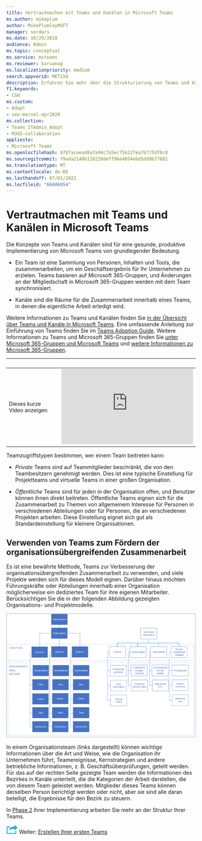```yaml
---
title: Vertrautmachen mit Teams und Kanälen in Microsoft Teams
ms.author: mikeplum
author: MikePlumleyMSFT
manager: serdars
ms.date: 10/29/2018
audience: Admin
ms.topic: conceptual
ms.service: msteams
ms.reviewer: karuanag
ms.localizationpriority: medium
search.appverid: MET150
description: Erfahren Sie mehr über die Strukturierung von Teams und Kanälen in Microsoft Teams und wie Sie Teams verwenden, um die organisationsübergreifende Zusammenarbeit zu fördern.
f1.keywords:
- CSH
ms.custom:
- Adopt
- seo-marvel-apr2020
ms.collection:
- Teams_ITAdmin_Adopt
- M365-collaboration
appliesto:
- Microsoft Teams
ms.openlocfilehash: b78faceead8a7a94c7a5ec75622fea7b775df0c8
ms.sourcegitcommit: 79ada2140b110239deff96e4854ebd5dd9b77881
ms.translationtype: MT
ms.contentlocale: de-DE
ms.lasthandoff: 07/01/2022
ms.locfileid: "66606054"
---
```

# <a name="understand-teams-and-channels-in-microsoft-teams"></a>Vertrautmachen mit Teams und Kanälen in Microsoft Teams

Die Konzepte von Teams und Kanälen sind für eine gesunde, produktive Implementierung von Microsoft Teams von grundlegender Bedeutung. 

- Ein Team ist eine Sammlung von Personen, Inhalten und Tools, die zusammenarbeiten, um ein Geschäftsergebnis für Ihr Unternehmen zu erzielen. Teams basieren auf Microsoft 365-Gruppen, und Änderungen an der Mitgliedschaft in Microsoft 365-Gruppen werden mit dem Team synchronisiert.

- Kanäle sind die Räume für die Zusammenarbeit innerhalb eines Teams, in denen die eigentliche Arbeit erledigt wird. 

Weitere Informationen zu Teams und Kanälen finden Sie [in der Übersicht über Teams und Kanäle in Microsoft Teams](teams-channels-overview.md). Eine umfassende Anleitung zur Einführung von Teams finden Sie im [Teams Adoption Guide](https://aka.ms/teamstoolkit). Weitere Informationen zu Teams und Microsoft 365-Gruppen finden Sie [unter Microsoft 365-Gruppen und Microsoft Teams](office-365-groups.md) und [weitere Informationen zu Microsoft 365-Gruppen](https://support.office.com/article/Learn-about-Office-365-groups-b565caa1-5c40-40ef-9915-60fdb2d97fa2).


| &nbsp; |&nbsp;  |
|---------|---------|
| Dieses kurze Video anzeigen   | <iframe width="350" height="200" src="https://www.youtube.com/embed/WkAVgNKn0hs" frameborder="0" allowfullscreen></iframe>   |



Teamzugriffstypen bestimmen, wer einem Team beitreten kann:

- *Private* Teams sind auf Teammitglieder beschränkt, die von den Teambesitzern genehmigt werden. Dies ist eine typische Einstellung für Projektteams und virtuelle Teams in einer großen Organisation.

- *Öffentliche* Teams sind für jeden in der Organisation offen, und Benutzer können ihnen direkt beitreten. Öffentliche Teams eignen sich für die Zusammenarbeit zu Themen von allgemeinem Interesse für Personen in verschiedenen Abteilungen oder für Personen, die an verschiedenen Projekten arbeiten. Diese Einstellung eignet sich gut als Standardeinstellung für kleinere Organisationen.

## <a name="use-teams-to-drive-cross-organization-collaboration"></a>Verwenden von Teams zum Fördern der organisationsübergreifenden Zusammenarbeit

Es ist eine bewährte Methode, Teams zur Verbesserung der organisationsübergreifenden Zusammenarbeit zu verwenden, und viele Projekte werden sich für dieses Modell eignen. Darüber hinaus möchten Führungskräfte oder Abteilungen innerhalb einer Organisation möglicherweise ein dediziertes Team für ihre eigenen Mitarbeiter. Berücksichtigen Sie die in der folgenden Abbildung gezeigten Organisations- und Projektmodelle.

![Organisations- und Projektmodelle.](media/teams-adoption-organization-project.png)

In einem Organisationsteam (links dargestellt) können wichtige Informationen über die Art und Weise, wie die Organisation ihr Unternehmen führt, Teamereignisse, Kernstrategien und andere betriebliche Informationen, z. B. Geschäftsüberprüfungen, geteilt werden. Für das auf der rechten Seite gezeigte Team werden die Informationen des Bezirkes in Kanäle unterteilt, die die Kategorien der Arbeit darstellen, die von diesem Team geleistet werden. Mitglieder dieses Teams können derselben Person berichtigt werden oder nicht, aber sie sind alle daran beteiligt, die Ergebnisse für den Bezirk zu steuern.
  
In [Phase 2](teams-adoption-phase2-experiment.md) Ihrer Implementierung arbeiten Sie mehr an der Struktur Ihrer Teams.

![Ein Symbol, das den nächsten Schritt darstellt.](media/teams-adoption-next-icon.png) Weiter: [Erstellen Ihrer ersten Teams](teams-adoption-your-first-teams.md)
